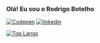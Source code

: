 ### Olá! Eu sou o Rodrigo Botelho

[![Codepen](https://img.shields.io/badge/Codepen-000000?style=for-the-badge&logo=codepen&logoColor=white)](https://codepen.io/rodrigocbotelho)
[![linkedin](https://img.shields.io/badge/LinkedIn-0077B5?style=for-the-badge&logo=linkedin&logoColor=white)](https://www.linkedin.com/in/rodrigo-botelho-881535248/)

[![Top Langs](https://github-readme-stats.vercel.app/api/top-langs/?username=rodrigocbotelho&layout=compact)](https://github.com/anuraghazra/github-readme-stats)

